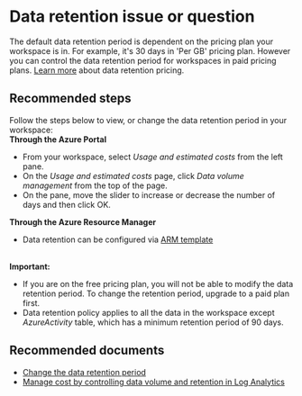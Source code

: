 
<properties
pageTitle="Data retention issue or question"
description="Data retention issue or question"
service="microsoft.operationalinsights"
resource="workspaces"
symptomID=""
infoBubbleText=""
authors="yossiy"
displayorder=""
selfHelpType="generic"
supportTopicIds="32612455"
resourceTags=""
productPesIds="15725"
cloudEnvironments="Public, Fairfax"
	articleId="f38ac17f-88a0-438e-99e9-b2185ca65341"
	ownershipId="AzureMonitoring_LogAnalytics"
/>

# Data retention issue or question
The default data retention period is dependent on the pricing plan your workspace is in. For example, it's 30 days in 'Per GB' pricing plan. However you can control the data retention period for workspaces in paid pricing plans. [Learn more](https://azure.microsoft.com/pricing/details/monitor/) about data retention pricing.

## **Recommended steps**
Follow the steps below to view, or change the data retention period in your workspace:<br>
**Through the Azure Portal**<br>
* From your workspace, select *Usage and estimated costs* from the left pane.
* On the *Usage and estimated costs* page, click *Data volume management* from the top of the page.
* On the pane, move the slider to increase or decrease the number of days and then click OK.<br>

**Through the Azure Resource Manager**<br>
* Data retention can be configured via [ARM template](https://docs.microsoft.com/azure/log-analytics/log-analytics-template-workspace-configuration#configure-a-log-analytics-workspace)<br><br>

**Important:**<br>
* If you are on the free pricing plan, you will not be able to modify the data retention period. To change the retention period, upgrade to a paid plan first.
* Data retention policy applies to all the data in the workspace except *AzureActivity* table, which has a minimum retention period of 90 days.<br>
## **Recommended documents**
* [Change the data retention period](https://docs.microsoft.com/azure/log-analytics/log-analytics-manage-cost-storage#change-the-data-retention-period)
* [Manage cost by controlling data volume and retention in Log Analytics](https://docs.microsoft.com/azure/log-analytics/log-analytics-manage-cost-storage)